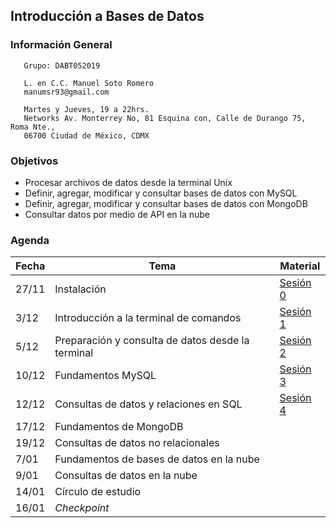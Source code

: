 ## Introducción a Bases de Datos

### Información General

```
   Grupo: DABT052019

   L. en C.C. Manuel Soto Romero
   manumsr93@gmail.com

   Martes y Jueves, 19 a 22hrs.
   Networks Av. Monterrey No, 81 Esquina con, Calle de Durango 75, Roma Nte., 
   06700 Ciudad de México, CDMX
```

### Objetivos
- Procesar archivos de datos desde la terminal Unix
- Definir, agregar, modificar y consultar bases de datos con MySQL
- Definir, agregar, modificar y consultar bases de datos con MongoDB
- Consultar datos por medio de API en la nube

### Agenda

| Fecha | Tema                                             | Material |
|-------|--------------------------------------------------|----------|
| 27/11 | Instalación                                      | [Sesión 0](https://docs.google.com/document/d/1P7xnYGl1ChaPsauKGTy-UYMAsx9Q2FgnhNAgwdjZ798/edit?usp=sharing) |
| 3/12  | Introducción a la terminal de comandos           | [Sesión 1](Sesion-01/) |
| 5/12  | Preparación y consulta de datos desde la terminal| [Sesión 2](Sesion-02/) |
| 10/12 | Fundamentos MySQL                                | [Sesión 3](Sesion-03/) |
| 12/12 | Consultas de datos y relaciones en SQL           | [Sesión 4](Sesion-04/) |
| 17/12 | Fundamentos de MongoDB                           |          |
| 19/12 | Consultas de datos no relacionales               |          |
| 7/01  | Fundamentos de bases de datos en la nube         |          |
| 9/01  | Consultas de datos en la nube                    |          |
| 14/01 | Círculo de estudio                               |          |
| 16/01 | *Checkpoint*                                     |          |
